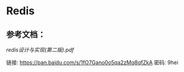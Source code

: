 # Redis





## 参考文档：

_redis设计与实现\(第二版\).pdf_

链接: https://pan.baidu.com/s/1fO7Gano0o5qa2zMq8qfZkA 密码: 9hei


